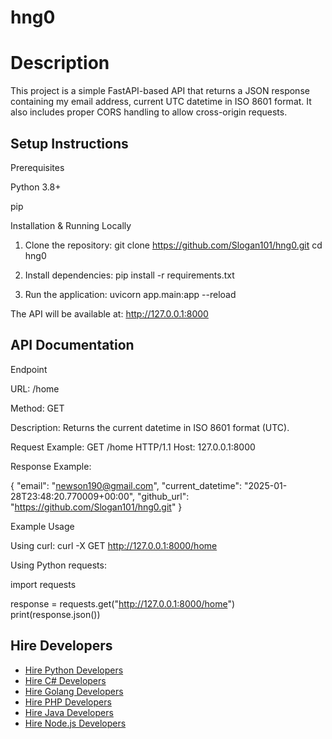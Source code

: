 # hng0
# Description

This project is a simple FastAPI-based API that returns a JSON response containing my email address,  current UTC datetime in ISO 8601 format. It also includes proper CORS handling to allow cross-origin requests.

## Setup Instructions

Prerequisites

Python 3.8+

pip 

Installation & Running Locally

1. Clone the repository:
git clone https://github.com/Slogan101/hng0.git
cd hng0

2. Install dependencies:
pip install -r requirements.txt

3. Run the application:
uvicorn app.main:app --reload

The API will be available at: http://127.0.0.1:8000

## API Documentation

Endpoint

URL: /home

Method: GET

Description: Returns the current datetime in ISO 8601 format (UTC).

Request Example: 
GET /home HTTP/1.1
Host: 127.0.0.1:8000

Response Example:

{
  "email": "newson190@gmail.com",
  "current_datetime": "2025-01-28T23:48:20.770009+00:00",
  "github_url": "https://github.com/Slogan101/hng0.git"
}

Example Usage

Using curl: 
curl -X GET http://127.0.0.1:8000/home

Using Python requests:

import requests

response = requests.get("http://127.0.0.1:8000/home")
print(response.json())

## Hire Developers
- [Hire Python Developers](https://hng.tech/hire/python-developers)
- [Hire C# Developers](https://hng.tech/hire/csharp-developers)
- [Hire Golang Developers](https://hng.tech/hire/golang-developers)
- [Hire PHP Developers](https://hng.tech/hire/php-developers)
- [Hire Java Developers](https://hng.tech/hire/java-developers)
- [Hire Node.js Developers](https://hng.tech/hire/nodejs-developers)
